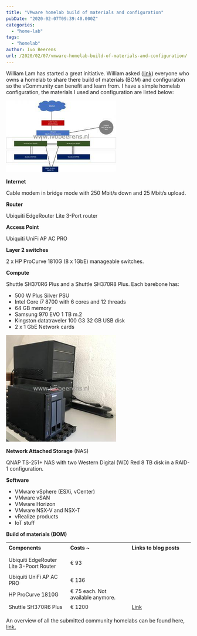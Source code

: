 ```yaml
---
title: "VMware homelab build of materials and configuration"
pubDate: "2020-02-07T09:39:40.000Z"
categories: 
  - "home-lab"
tags: 
  - "homelab"
author: Ivo Beerens
url: /2020/02/07/vmware-homelab-build-of-materials-and-configuration/
---
```


William Lam has started a great initiative. William asked ([link](https://t.co/coVQqnxG9N)) everyone who owns a homelab to share there build of materials (BOM) and configuration so the vCommunity can benefit and learn from. I have a simple homelab configuration, the materials I used and configuration are listed below:

[![](images/Tekening1-300x195.jpg)](images/Tekening1.jpg)

**Internet**

Cable modem in bridge mode with 250 Mbit/s down and 25 Mbit/s upload.

**Router** 

Ubiquiti EdgeRouter Lite 3-Port router

**Access Point**

Ubiquiti UniFi AP AC PRO

**Layer 2 switches**

2 x HP ProCurve 1810G (8 x 1GbE) manageable switches.

**Compute**

Shuttle SH370R6 Plus and a Shuttle SH370R8 Plus. Each barebone has:
- 500 W Plus Silver PSU
- Intel Core i7 8700 with 6 cores and 12 threads
- 64 GB memory
- Samsung 970 EVO 1 TB m.2
- Kingston datatraveler 100 G3 32 GB USB disk
- 2 x 1 GbE Network cards

[![](images/homelab-300x290.jpg)](images/homelab-scaled.jpg)

**Network Attached Storage** (NAS)

QNAP TS-251+ NAS with two Western Digital (WD) Red 8 TB disk in a RAID-1 configuration.

**Software**

- VMware vSphere (ESXi, vCenter)
- VMware vSAN
- VMware Horizon
- VMware NSX-V and NSX-T
- vRealize products
- IoT stuff

**Build of materials (BOM)**

<table style="border-collapse: collapse; width: 100%; height: 190px;"><tbody><tr style="height: 24px;"><td style="width: 25%; height: 24px;"><strong>Components</strong></td><td style="width: 25%; height: 24px;"><strong>Costs ~&nbsp;</strong></td><td style="width: 25%; height: 24px;"><strong>Links to blog posts</strong></td></tr><tr style="height: 48px;"><td style="width: 25%; height: 48px;">Ubiquiti EdgeRouter Lite 3-Poort Router</td><td style="width: 25%; height: 48px;">€ 93</td><td style="width: 25%; height: 48px;"></td></tr><tr><td style="width: 25%;">Ubiquiti UniFi AP AC PRO</td><td style="width: 25%;">€ 136</td><td style="width: 25%;"></td></tr><tr style="height: 24px;"><td style="width: 25%; height: 24px;">HP ProCurve 1810G</td><td style="width: 25%; height: 24px;">€ 75 each. Not available anymore.</td><td style="width: 25%; height: 24px;"></td></tr><tr style="height: 24px;"><td style="width: 25%; height: 24px;">Shuttle SH370R6 Plus</td><td style="width: 25%; height: 24px;">€ 1200</td><td style="width: 25%; height: 24px;"><a href="https://www.ivobeerens.nl/2019/01/30/home-lab-extension-with-a-shuttle-sh370r6-plus/" target="_blank" rel="noopener noreferrer">Link</a></td></tr><tr style="height: 22px;"><td style="width: 25%; height: 22px;">Shuttle SH370R8</td><td style="width: 25%; height: 22px;">€ 1200</td><td style="width: 25%; height: 22px;"><a href="https://www.ivobeerens.nl/2019/06/04/using-the-shuttle-sh370r8-as-home-lab-server-with-VMware-esxi/" target="_blank" rel="noopener noreferrer">Link</a></td></tr><tr style="height: 24px;"><td style="width: 25%; height: 24px;">QNAP TS-251+</td><td style="width: 25%; height: 24px;">€ 314</td><td style="width: 25%; height: 24px;"></td></tr><tr style="height: 24px;"><td style="width: 25%; height: 24px;">2 x Western Digital (WD) Red 8 TB</td><td style="width: 25%; height: 24px;">€ 258 each. Total € 516</td><td style="width: 25%; height: 24px;"></td></tr></tbody></table>

An overview of all the submitted community homelabs can be found here, [link.](https://github.com/lamw/homelab)